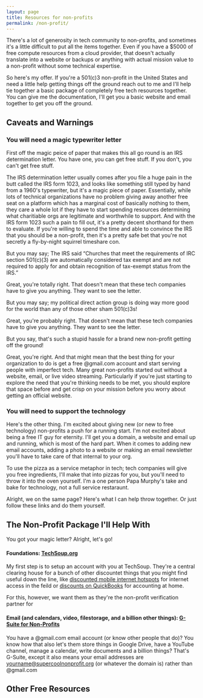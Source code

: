 ```yaml
---
layout: page
title: Resources for non-profits
permalink: /non-profit/
---
```


There's a lot of generosity in tech community to non-profits, and sometimes it's a little difficult to put all the items together. Even if you have a $5000 of free compute resources from a cloud provider, that doesn't actually translate into a website or backups or anything with actual mission value to a non-profit without some technical expertise. 

So here's my offer. If you're a 501(c)3 non-profit in the United States and need a little help getting things off the ground reach out to me and I'll help tie together a basic package of completely free tech resources together. You can give me the documentation, I'll get you a basic website and email together to get you off the ground.

## Caveats and Warnings
### You will need a magic typewriter letter
First off the magic peice of paper that makes this all go round is an IRS determination letter. You have one, you can get free stuff. If you don't, you can't get free stuff. 

The IRS determination letter usually comes after you file a huge pain in the butt called the IRS form 1023, and looks like something still typed by hand from a 1960's typewriter, but it's a magic piece of paper. Essentially, while lots of technical organizations have no problem giving away another free seat on a platform which has a marginal cost of basically nothing to them, they care a whole lot if they have to start spending resources determining what charitiable orgs are legitimate and worthwhile to support. And with the IRS form 1023 such a pain to fill out, it's a pretty decent shorthand for them to evaluate. If you're willing to spend the time and able to convince the IRS that you should be a non-profit, then it's a pretty safe bet that you're not secretly a fly-by-night squirrel timeshare con.

But you may say; The IRS said “Churches that meet the requirements of IRC section 501(c)(3) are automatically considered tax exempt and are not required to apply for and obtain recognition of tax-exempt status from the IRS.”

Great, you're totally right. That doesn't mean that these tech companies have to give you anything. They want to see the letter.

But you may say; my political direct action group is doing way more good for the world than any of those other sham 501(c)3s!

Great, you're probably right. That doesn't mean that these tech companies have to give you anything. They want to see the letter.

But you say, that's such a stupid hassle for a brand new non-profit getting off the ground!

Great, you're right. And that might mean that the best thing for your organization to do is get a free @gmail.com account and start serving people with imperfect tech. Many great non-profits started out without a website, email, or live video streaming. Particularly if you're just starting to explore the need that you're thinking needs to be met, you should explore that space before and get crisp on your mission before you worry about getting an official website.

### You will need to support the technology

Here's the other thing. I'm excited about giving new (or new to free technology) non-profits a push for a running start. I'm not excited about being a free IT guy for eternity. I'll get you a domain, a website and email up and running, which is most of the hard part. When it comes to adding new email accounts, adding a photo to a website or making an email newsletter you'll have to take care of that internal to your org.

To use the pizza as a service metaphor in tech; tech companies will give you free ingredients, I'll make that into pizzas for you, but you'll need to throw it into the oven yourself. I'm a one person Papa Murphy's take and bake for technology, not a full service restaraunt.

Alright, we on the same page? Here's what I can help throw together. Or just follow these links and do them yourself.
## The Non-Profit Package I'll Help With
You got your magic letter? Alright, let's go!

#### Foundations: [TechSoup.org](https://www.techsoup.org/)

My first step is to setup an account with you at TechSoup. They're a central clearing house for a bunch of other discountet things that you might find useful down the line, like [discounted mobile internet hotspots](https://www.techsoup.org/products/single-hotspot-for-mobile-beacon-4g-lte-internet-service-for-nonprofits--G-49861--) for internet access in the feild or [discounts on QuickBooks](https://www.techsoup.org/intuit) for accounting at home.

For this, however, we want them as they're the non-profit verification partner for

#### Email (and calendars, video, filestorage, and a billion other things): [G-Suite for Non-Profits](https://www.google.com/nonprofits/offerings/apps-for-nonprofits.html)

You have a @gmail.com email account (or know other people that do)? You know how that also let's them store things in Google Drive, have a YouTube channel, manage a calendar, write documents and a billion things? That's G-Suite, except it also means your email addresses are yourname@supercoolnonprofit.org (or whatever the domain is) rather than @gmail.com

## Other Free Resources